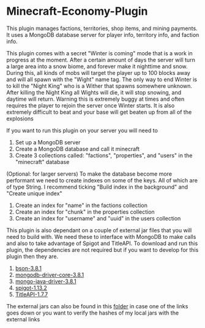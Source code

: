# Minecraft-Economy-Plugin
This plugin manages factions, territories, shop items, and mining payments. It uses a MongoDB database server for player info, territory info, and faction info.

This plugin comes with a secret "Winter is coming" mode that is a work in progress at the moment. After a certain amount of days the server will turn a large area into a snow biome, and forever make it nighttime and snow. During this, all kinds of mobs will target the player up to 100 blocks away and will all spawn with the "Wight" name tag. The only way to end Winter is to kill the "Night King" who is a Wither that spawns somewhere unknown. After killing the Night King all Wights will die, it will stop snowing, and daytime will return. Warning this is extremely buggy at times and often requires the player to rejoin the server once Winter starts. It is also extremely difficult to beat and your base will get beaten up from all of the explosions

If you want to run this plugin on your server you will need to 
1) Set up a MongoDB server
2) Create a MongoDB database and call it minecraft
3) Create 3 collections called: "factions", "properties", and "users" in the "minecraft" database

(Optional: for larger servers) To make the database become more performant we need to create indexes on some of the keys. All of which are of type String. I recommend ticking "Build index in the background" and "Create unique index" 
1) Create an index for "name" in the factions collection
2) Create an index for "chunk" in the properties collection
3) Create an index for "username" and "uuid" in the users collection

This plugin is also dependant on a couple of external jar files that you will need to build with. We need these to interface with MongoDB to make calls and also to take advantage of Spigot and TitleAPI. To download and run this plugin, the dependencies are not required but if you want to develop for this plugin then they are.

1) [bson-3.8.1](https://repo1.maven.org/maven2/org/mongodb/bson/3.8.1/bson-3.8.1.jar)
2) [mongodb-driver-core-3.8.1](https://repo1.maven.org/maven2/org/mongodb/mongodb-driver-core/3.8.1/mongodb-driver-core-3.8.1.jar)
3) [mongo-java-driver-3.8.1](https://repo1.maven.org/maven2/org/mongodb/mongo-java-driver/3.8.1/mongo-java-driver-3.8.1.jar)
3) [spigot-1.13.2](https://cdn.getbukkit.org/spigot/spigot-1.13.2.jar)
4) [TitleAPI-1.7.7](https://www.spigotmc.org/resources/api-titleapi-1-7-1-8-1-9.1047/)

The external jars can also be found in this [folder](https://github.com/VincentCosta6/Minecraft-Economy-Plugin/tree/master/dist/lib) in case one of the links goes down or you want to verify the hashes of my local jars with the external links

